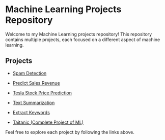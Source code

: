 # Machine Learning Projects Repository

Welcome to my Machine Learning projects repository! This repository contains multiple projects, each focused on a different aspect of machine learning.

## Projects

- [Spam Detection](spam_detection.ipynb)

- [Predict Sales Revenue](Predict_Sales_Revenue)
  
- [Tesla Stock Price Prediction](https://github.com/zsh88/Machine-Learning-Projects-/tree/main/Tesla%20Stock%20Price%20Prediction)

- [Text Summarization](https://github.com/zsh88/Machine-Learning-Projects-/tree/main/Text%20Summarization)

- [Extract Keywords](https://github.com/zsh88/Machine-Learning-Projects-/tree/main/Extract%20Keywords)

- [Taitanic (Complete Project of ML)](https://github.com/zsh88/Machine-Learning-Projects-/tree/main/Taitanic)

  
Feel free to explore each project by following the links above.

